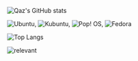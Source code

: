 ![Qaz's GitHub stats](https://github-readme-stats.vercel.app/api?username=QazCetelic&hide=stars&count_private=true)

![Ubuntu](https://img.shields.io/badge/Ubuntu-E95420?style=flat-square&logo=ubuntu&logoColor=white),
![Kubuntu](https://img.shields.io/badge/-KUbuntu-%230079C1?style=flat-square&logo=kubuntu&logoColor=white),
![Pop! OS](https://img.shields.io/badge/Pop!_OS-48B9C7?style=flat-square&logo=Pop!_OS&logoColor=white), <!-- KDE Neon -->
![Fedora](https://img.shields.io/badge/Fedora-294172?style=flat-square&logo=fedora&logoColor=white)

![Top Langs](https://github-readme-stats.vercel.app/api/top-langs/?username=QazCetelic&langs_count=100&exclude_repo=GameCubeSite&layout=compact)

![relevant](https://imgs.xkcd.com/comics/standards_2x.png)
